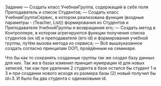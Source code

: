 Задание
— Создать класс УчебнаяГруппа, содержащий в себе поля Преподаватель и список Студентов;
— Создать класс УчебнаяГруппаСервис, в котором реализована функция (входные параметры - (Teacher, List<Strudent>)) формирования из Студентов и Преподавателя УчебнойГруппы и возвращения его;
— Создать метод в Контроллере, в котором агрегируются функции получения списка студентов (их id) и преподавателя (его id) и формирования учебной группы, путём вызова метода из сервиса;
— Всё вышеуказанное создать согласно принципам ООП, пройдённым на семинаре.

Что бы как то сохранять созданные группы так же создал базу данных для них.
Так же в базах изменил принцип нумерации id для новых записей, так как при удалении 2 студента в базе остался бы студент 1 и 3 и  при создании нового исходя из размера базы (2) новый получил бы id=3.  И было бы два студента с одинаковыми id. 
